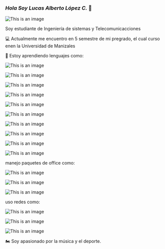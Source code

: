 ### *Hola Soy Lucas Alberto López C.* 👋
![This is an image](file:///C:/Users/Lucas/Desktop/Web%20hoja%20de%20vida%20Lucas/assets/img/perfil_hoja_de_vida.jpg)

Soy estudiante de Ingeniería de sistemas y Telecomunicacciones

💻 Actualmente me encuentro en 5 semestre de mi pregrado, el cual curso enen la Universidad de Manizales



🌱 Estoy aprendiendo lenguajes como:

![This is an image](https://img.shields.io/badge/MongoDB-4EA94B?style=for-the-badge&logo=mongodb&logoColor=white)

![This is an image](https://img.shields.io/badge/MySQL-005C84?style=for-the-badge&logo=mysql&logoColor=white)

![This is an image](https://img.shields.io/badge/Node.js-339933?style=for-the-badge&logo=nodedotjs&logoColor=white)

![This is an image](https://img.shields.io/badge/Xampp-F37623?style=for-the-badge&logo=xampp&logoColor=white)

![This is an image](https://img.shields.io/badge/CSS3-1572B6?style=for-the-badge&logo=css3&logoColor=white)

![This is an image](https://img.shields.io/badge/Bootstrap-563D7C?style=for-the-badge&logo=bootstrap&logoColor=white)

![This is an image](https://img.shields.io/badge/HTML5-E34F26?style=for-the-badge&logo=html5&logoColor=white)

![This is an image](https://img.shields.io/badge/JavaScript-323330?style=for-the-badge&logo=javascript&logoColor=F7DF1E)

![This is an image](https://img.shields.io/badge/json-5E5C5C?style=for-the-badge&logo=json&logoColor=white)

![This is an image](https://img.shields.io/badge/Python-FFD43B?style=for-the-badge&logo=python&logoColor=blue)

manejo paquetes de office como:

![This is an image](https://img.shields.io/badge/Airtable-18BFFF?style=for-the-badge&logo=Airtable&logoColor=white)

![This is an image](https://img.shields.io/badge/Microsoft_Excel-217346?style=for-the-badge&logo=microsoft-excel&logoColor=white)

![This is an image](https://img.shields.io/badge/Microsoft_Office-D83B01?style=for-the-badge&logo=microsoft-office&logoColor=white)

uso redes como:

![This is an image](https://img.shields.io/badge/GitHub-100000?style=for-the-badge&logo=github&logoColor=white)

![This is an image](https://img.shields.io/badge/GitLab-330F63?style=for-the-badge&logo=gitlab&logoColor=white)

![This is an image](https://img.shields.io/badge/WhatsApp-25D366?style=for-the-badge&logo=whatsapp&logoColor=white)

🏍️ Soy apasionado por la música y el deporte.